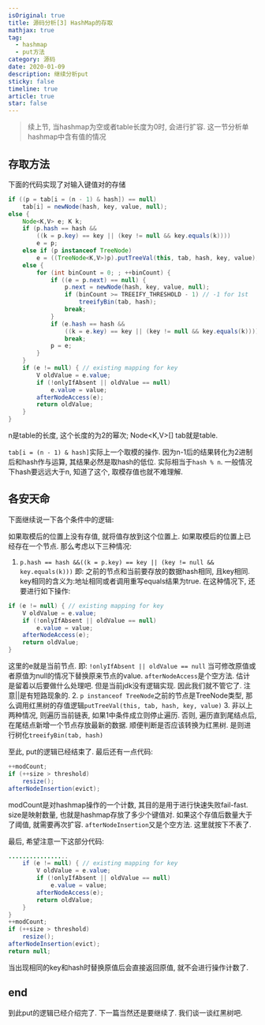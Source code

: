 ```yaml
---
isOriginal: true
title: 源码分析[3] HashMap的存取
mathjax: true
tag:
  - hashmap
  - put方法
category: 源码
date: 2020-01-09
description: 继续分析put
sticky: false
timeline: true
article: true
star: false
---
```


> 续上节, 当hashmap为空或者table长度为0时, 会进行扩容. 这一节分析单hashmap中含有值的情况

## 存取方法

下面的代码实现了对输入键值对的存储

```java
if ((p = tab[i = (n - 1) & hash]) == null)
    tab[i] = newNode(hash, key, value, null);
else {
    Node<K,V> e; K k;
    if (p.hash == hash &&
        ((k = p.key) == key || (key != null && key.equals(k))))
        e = p;
    else if (p instanceof TreeNode)
        e = ((TreeNode<K,V>)p).putTreeVal(this, tab, hash, key, value);
    else {
        for (int binCount = 0; ; ++binCount) {
            if ((e = p.next) == null) {
                p.next = newNode(hash, key, value, null);
                if (binCount >= TREEIFY_THRESHOLD - 1) // -1 for 1st
                    treeifyBin(tab, hash);
                break;
            }
            if (e.hash == hash &&
                ((k = e.key) == key || (key != null && key.equals(k))))
                break;
            p = e;
        }
    }
    if (e != null) { // existing mapping for key
        V oldValue = e.value;
        if (!onlyIfAbsent || oldValue == null)
            e.value = value;
        afterNodeAccess(e);
        return oldValue;
    }
}
```

n是table的长度, 这个长度的为2的幂次; Node<K,V>[] tab就是table.

`tab[i = (n - 1) & hash]`实际上一个取模的操作. 因为n-1后的结果转化为2进制后和hash作与运算, 其结果必然是取hash的低位. 实际相当于`hash % n`. 一般情况下hash要远远大于n, 知道了这个, 取模存值也就不难理解.

## 各安天命

下面继续说一下各个条件中的逻辑:

如果取模后的位置上没有存值, 就将值存放到这个位置上.
如果取模后的位置上已经存在一个节点. 那么考虑以下三种情况:

1. `p.hash == hash &&((k = p.key) == key || (key != null && key.equals(k)))` 即: 之前的节点和当前要存放的数据hash相同, 且key相同. key相同的含义为:地址相同或者调用重写equals结果为true. 在这种情况下, 还要进行如下操作:

```java
if (e != null) { // existing mapping for key
    V oldValue = e.value;
    if (!onlyIfAbsent || oldValue == null)
        e.value = value;
    afterNodeAccess(e);
    return oldValue;
}
```

这里的e就是当前节点. 即: `!onlyIfAbsent || oldValue == null` 当可修改原值或者原值为null的情况下替换原来节点的value. `afterNodeAccess`是个空方法. 估计是留着以后要做什么处理吧. 但是当前jdk没有逻辑实现. 因此我们就不管它了. 注意||是有短路现象的.
2. `p instanceof TreeNode`之前的节点是TreeNode类型, 那么调用红黑树的存值逻辑`putTreeVal(this, tab, hash, key, value)`
3. 非以上两种情况, 则遍历当前链表, 如果1中条件成立则停止遍历. 否则, 遍历直到尾结点后, 在尾结点新增一个节点存放最新的数据. 顺便判断是否应该转换为红黑树. 是则进行树化`treeifyBin(tab, hash)`

至此, put的逻辑已经结束了. 最后还有一点代码:

```java
++modCount;
if (++size > threshold)
    resize();
afterNodeInsertion(evict);
```

modCount是对hashmap操作的一个计数, 其目的是用于进行快速失败fail-fast.
size是映射数量, 也就是hashmap存放了多少个键值对. 如果这个存值后数量大于了阈值, 就需要再次扩容.
`afterNodeInsertion`又是个空方法. 这里就按下不表了.

最后, 希望注意一下这部分代码:

```java
.................
    if (e != null) { // existing mapping for key
        V oldValue = e.value;
        if (!onlyIfAbsent || oldValue == null)
            e.value = value;
        afterNodeAccess(e);
        return oldValue;
    }
}
++modCount;
if (++size > threshold)
    resize();
afterNodeInsertion(evict);
return null;
```

当出现相同的key和hash时替换原值后会直接返回原值, 就不会进行操作计数了.

## end

到此put的逻辑已经介绍完了. 下一篇当然还是要继续了. 我们谈一谈红黑树吧.
